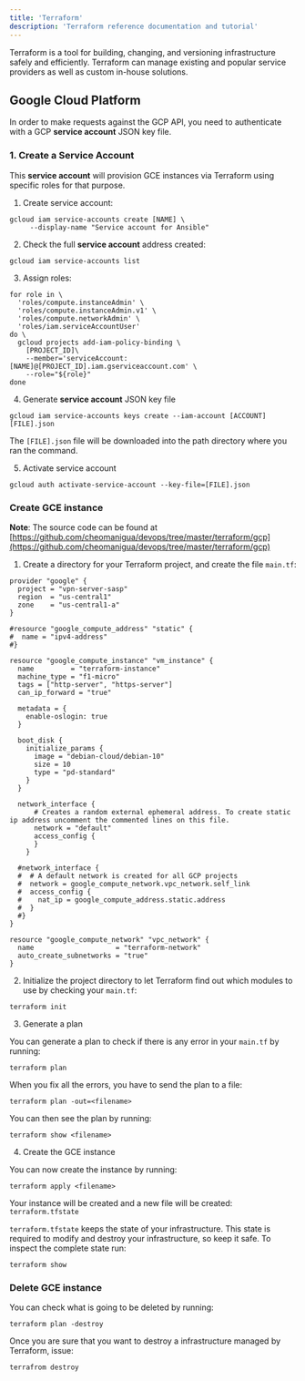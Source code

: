 ```yaml
---
title: 'Terraform'
description: 'Terraform reference documentation and tutorial'
---
```


Terraform is a tool for building, changing, and versioning infrastructure safely and efficiently. Terraform can manage existing and popular service providers as well as custom in-house solutions.

## Google Cloud Platform

In order to make requests against the GCP API, you need to authenticate with a GCP **service account** JSON key file.

### 1. Create a Service Account

This **service account** will provision GCE instances via Terraform using specific roles for that purpose.

1. Create service account:
```
gcloud iam service-accounts create [NAME] \
     --display-name "Service account for Ansible"
```

2. Check the full **service account** address created:
```
gcloud iam service-accounts list
```

3. Assign roles:
```
for role in \
  'roles/compute.instanceAdmin' \
  'roles/compute.instanceAdmin.v1' \
  'roles/compute.networkAdmin' \
  'roles/iam.serviceAccountUser'
do \
  gcloud projects add-iam-policy-binding \
    [PROJECT_ID]\
    --member='serviceAccount:[NAME]@[PROJECT_ID].iam.gserviceaccount.com' \
    --role="${role}"
done
```

4. Generate **service account** JSON key file
```
gcloud iam service-accounts keys create --iam-account [ACCOUNT] [FILE].json
```

The `[FILE].json` file will be downloaded into the path directory where you ran the command.

5. Activate service account
```
gcloud auth activate-service-account --key-file=[FILE].json
```

### Create GCE instance

**Note**: The source code can be found at [https://github.com/cheomanigua/devops/tree/master/terraform/gcp](https://github.com/cheomanigua/devops/tree/master/terraform/gcp)

1. Create a directory for your Terraform project, and create the file `main.tf`:

```
provider "google" {
  project = "vpn-server-sasp"
  region  = "us-central1"
  zone    = "us-central1-a"
}

#resource "google_compute_address" "static" {
#  name = "ipv4-address"
#}

resource "google_compute_instance" "vm_instance" {
  name         = "terraform-instance"
  machine_type = "f1-micro"
  tags = ["http-server", "https-server"]
  can_ip_forward = "true"

  metadata = {
    enable-oslogin: true
  }

  boot_disk {
    initialize_params {
      image = "debian-cloud/debian-10"
      size = 10
      type = "pd-standard"
    }
  }

  network_interface {
      # Creates a random external ephemeral address. To create static ip address uncomment the commented lines on this file.
      network = "default"
      access_config {
      }
    }

  #network_interface {
  #  # A default network is created for all GCP projects
  #  network = google_compute_network.vpc_network.self_link
  #  access_config {
  #    nat_ip = google_compute_address.static.address
  #  }
  #}
}

resource "google_compute_network" "vpc_network" {
  name                    = "terraform-network"
  auto_create_subnetworks = "true"
}
```

2. Initialize the project directory to let Terraform find out which modules to use by checking your `main.tf`:
```
terraform init
```

3. Generate a plan 

You can generate a plan to check if there is any error in your `main.tf` by running:
```
terraform plan 
```

When you fix all the errors, you have to send the plan to a file:
```
terraform plan -out=<filename>
```
You can then see the plan by running:
```
terraform show <filename>
```

4. Create the GCE instance

You can now create the instance by running:
```
terraform apply <filename>
```

Your instance will be created and a new file will be created: `terraform.tfstate`

`terraform.tfstate` keeps the state of your infrastructure. This state is required to modify and destroy your infrastructure, so keep it safe. To inspect the complete state run:
```
terraform show
```

### Delete GCE instance

You can check what is going to be deleted by running:
```
terraform plan -destroy
```

Once you are sure that you want to destroy a infrastructure managed by Terraform, issue:
```
terrafrom destroy
```
